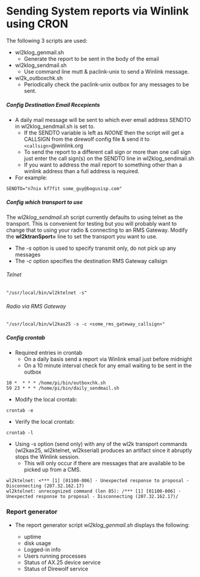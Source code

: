 # Sending System reports via Winlink using CRON

 The following 3 scripts are used:

* wl2klog_genmail.sh
  * Generate the report to be sent in the body of the email
* wl2klog_sendmail.sh
  * Use command line mutt & paclink-unix to send a Winlink message.
* wl2k_outboxchk.sh
  * Periodically check the paclink-unix outbox for any messages to be sent.

##### Config Destination Email Recepients
* A daily mail message will be sent to which ever email address SENDTO in wl2klog_sendmail.sh is set to.
  * If the SENDTO variable is left as _N0ONE_ then the script will get a CALLSIGN from the direwolf config file & send it to `<callsign>`@winlink.org
  * To send the report to a different call sign or more than one call sign just enter the call sign(s) on the SENDTO line in wl2klog_sendmail.sh
  * If you want to address the mail report to something other than a winlink address than a full address is required.
* For example:
```
SENDTO="n7nix kf7fit some_guy@bogusisp.com"
```

##### Config which transport to use

The _wl2klog_sendmail.sh_ script currently defaults to using telnet as
the transport. This is convenient for testing but you will probably
want to change that to using your radio & connecting to an RMS Gateway.
Modify the __wl2ktranSport=__ line to set the transport you want to use.

* The _-s_ option is used to specify transmit only, do not pick up any messages
* The _-c_ option specifies the destination RMS Gateway callsign

###### Telnet
```
"/usr/local/bin/wl2ktelnet -s"
```

###### Radio via RMS Gateway
```
"/usr/local/bin/wl2kax25 -s -c <some_rms_gateway_callsign>"
```

##### Config crontab

* Required entries in crontab
  * On a daily basis send a report via Winlink email just before midnight
  * On a 10 minute interval check for any email waiting to be sent in the outbox

```
10 *  * * * /home/pi/bin/outboxchk.sh
59 23 * * * /home/pi/bin/daily_sendmail.sh
```

* Modify the local crontab:
```
crontab -e
```
* Verify the local crontab:
```
crontab -l
```


* Using -s option (send only) with any of the wl2k transport commands (wl2kax25, wl2ktelnet, wl2kserial) produces an artifact since it abruptly stops the Winlink session.
  * This will only occur if there are messages that are available to be picked up from a CMS.

```
wl2ktelnet: <*** [1] [01100-006] - Unexpected response to proposal - Disconnecting (207.32.162.17)
wl2ktelnet: unrecognized command (len 85): /*** [1] [01100-006] - Unexpected response to proposal - Disconnecting (207.32.162.17)/
```

### Report generator

* The report generator script _wl2klog_genmail.sh_ displays the following:

  * uptime
  * disk usage
  * Logged-in info
  * Users running processes
  * Status of AX.25 device service
  * Status of Direwolf service

